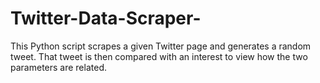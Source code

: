# Twitter-Data-Scraper-
 This Python script scrapes a given Twitter page and generates a random tweet. That tweet is then compared with an interest to view how the two parameters are related.

